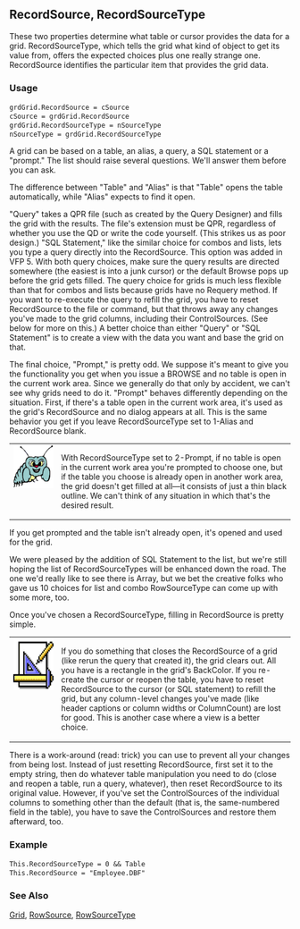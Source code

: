 ## RecordSource, RecordSourceType

These two properties determine what table or cursor provides the data for a grid. RecordSourceType, which tells the grid what kind of object to get its value from, offers the expected choices plus one really strange one. RecordSource identifies the particular item that provides the grid data.

### Usage

```foxpro
grdGrid.RecordSource = cSource
cSource = grdGrid.RecordSource
grdGrid.RecordSourceType = nSourceType
nSourceType = grdGrid.RecordSourceType
```

A grid can be based on a table, an alias, a query, a SQL statement or a "prompt." The list should raise several questions. We'll answer them before you can ask.

The difference between "Table" and "Alias" is that "Table" opens the table automatically, while "Alias" expects to find it open. 

"Query" takes a QPR file (such as created by the Query Designer) and fills the grid with the results. The file's extension must be QPR, regardless of whether you use the QD or write the code yourself. (This strikes us as poor design.) "SQL Statement," like the similar choice for combos and lists, lets you type a query directly into the RecordSource. This option was added in VFP 5. With both query choices, make sure the query results are directed somewhere (the easiest is into a junk cursor) or the default Browse pops up before the grid gets filled. The query choice for grids is much less flexible than that for combos and lists because grids have no Requery method. If you want to re-execute the query to refill the grid, you have to reset RecordSource to the file or command, but that throws away any changes you've made to the grid columns, including their ControlSources. (See below for more on this.) A better choice than either "Query" or "SQL Statement" is to create a view with the data you want and base the grid on that.

The final choice, "Prompt," is pretty odd. We suppose it's meant to give you the functionality you get when you issue a BROWSE and no table is open in the current work area. Since we generally do that only by accident, we can't see why grids need to do it. "Prompt" behaves differently depending on the situation. First, if there's a table open in the current work area, it's used as the grid's RecordSource and no dialog appears at all. This is the same behavior you get if you leave RecordSourceType set to 1-Alias and RecordSource blank.

<table border=0 cellspacing=0 cellpadding=0 width=100%>
<tr>
  <td width=17% valign=top>
<img width=95 height=77 src="bug.gif"></p>
  </td>
  <td width=83%>
  <p>With RecordSourceType set to 2-Prompt, if no table is open in the current work area you're prompted to choose one, but if the table you choose is already open in another work area, the grid doesn't get filled at all&mdash;it consists of just a thin black outline. We can't think of any situation in which that's the desired result.</p>
  </td>
 </tr>
</table>

If you get prompted and the table isn't already open, it's opened and used for the grid.

We were pleased by the addition of SQL Statement to the list, but we're still hoping the list of RecordSourceTypes will be enhanced down the road. The one we'd really like to see there is Array, but we bet the creative folks who gave us 10 choices for list and combo RowSourceType can come up with some more, too.

Once you've chosen a RecordSourceType, filling in RecordSource is pretty simple. 

<table border=0 cellspacing=0 cellpadding=0 width=100%>
<tr>
  <td width=17% valign=top>
<img width=94 height=93 src="Design.gif"></p>
  </td>
  <td width=83%>
  <p>If you do something that closes the RecordSource of a grid (like rerun the query that created it), the grid clears out. All you have is a rectangle in the grid's BackColor. If you re-create the cursor or reopen the table, you have to reset RecordSource to the cursor (or SQL statement) to refill the grid, but any column-level changes you've made (like header captions or column widths or ColumnCount) are lost for good. This is another case where a view is a better choice.</p>
  </td>
 </tr>
</table>

There is a work-around (read: trick) you can use to prevent all your changes from being lost. Instead of just resetting RecordSource, first set it to the empty string, then do whatever table manipulation you need to do (close and reopen a table, run a query, whatever), then reset RecordSource to its original value. However, if you've set the ControlSources of the individual columns to something other than the default (that is, the same-numbered field in the table), you have to save the ControlSources and restore them afterward, too.

### Example

```foxpro
This.RecordSourceType = 0 && Table
This.RecordSource = "Employee.DBF"
```
### See Also

[Grid](s4g488.md), [RowSource](s4g387.md), [RowSourceType](s4g387.md)